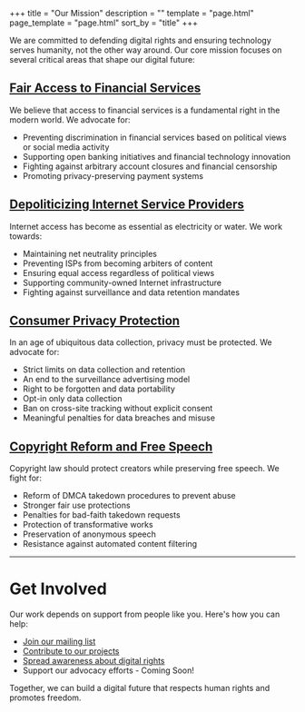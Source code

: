 +++
title = "Our Mission"
description = ""
template = "page.html"
page_template = "page.html"
sort_by = "title"
+++

We are committed to defending digital rights and ensuring technology serves humanity, not the other way around. Our core mission focuses on several critical areas that shape our digital future:

## [Fair Access to Financial Services](/issues/fair-access-to-financial-services/)

We believe that access to financial services is a fundamental right in the modern world. We advocate for:

- Preventing discrimination in financial services based on political views or social media activity
- Supporting open banking initiatives and financial technology innovation
- Fighting against arbitrary account closures and financial censorship
- Promoting privacy-preserving payment systems

## [Depoliticizing Internet Service Providers](/issues/impartial-internet-service)

Internet access has become as essential as electricity or water. We work towards:

- Maintaining net neutrality principles
- Preventing ISPs from becoming arbiters of content
- Ensuring equal access regardless of political views
- Supporting community-owned Internet infrastructure
- Fighting against surveillance and data retention mandates

## [Consumer Privacy Protection](/issues/consumer-privacy/)

In an age of ubiquitous data collection, privacy must be protected. We advocate for:

- Strict limits on data collection and retention
- An end to the surveillance advertising model
- Right to be forgotten and data portability
- Opt-in only data collection
- Ban on cross-site tracking without explicit consent
- Meaningful penalties for data breaches and misuse

## [Copyright Reform and Free Speech](/issues/creativity-and-expression/)

Copyright law should protect creators while preserving free speech. We fight for:

- Reform of DMCA takedown procedures to prevent abuse
- Stronger fair use protections
- Penalties for bad-faith takedown requests
- Protection of transformative works
- Preservation of anonymous speech
- Resistance against automated content filtering


---

# Get Involved

Our work depends on support from people like you. Here's how you can help:

- [Join our mailing list](/us/subscribe/)
- [Contribute to our projects](https://github.com/usips)
- [Spread awareness about digital rights](https://x.com/usipsorg)
- Support our advocacy efforts - Coming Soon!

Together, we can build a digital future that respects human rights and promotes freedom.
